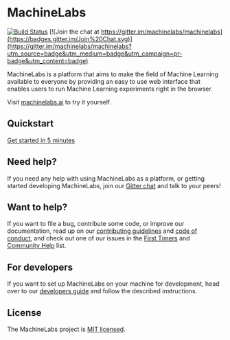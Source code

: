# MachineLabs
[![Build Status](https://travis-ci.org/machinelabs/machinelabs.svg?branch=master)](https://travis-ci.org/machinelabs/machinelabs)
[![Join the chat at https://gitter.im/machinelabs/machinelabs](https://badges.gitter.im/Join%20Chat.svg)](https://gitter.im/machinelabs/machinelabs?utm_source=badge&utm_medium=badge&utm_campaign=pr-badge&utm_content=badge)

MachineLabs is a platform that aims to make the field of Machine Learning available to everyone by providing an easy to use web interface that enables users to run Machine Learning experiments right in the browser.

Visit [machinelabs.ai](https://machinelabs.ai) to try it yourself.

## Quickstart

[Get started in 5 minutes](https://docs.machinelabs.ai/guide/quickstart.html)

## Need help?

If you need any help with using MachineLabs as a platform, or getting started developing MachineLabs, join our [Gitter chat](https://gitter.im/machinelabs/machinelabs) and talk to your peers!

## Want to help?

If you want to file a bug, contribute some code, or improve our documentation, read up on our [contributing guidelines](contributing) and [code of conduct](code_of_conduct), and check out one of our issues in the [First Timers](https://github.com/machinelabs/machinelabs/issues?q=is%3Aopen+is%3Aissue+label%3A%22hotlist%3A+first-timers%22) and [Community Help](https://github.com/machinelabs/machinelabs/issues?utf8=%E2%9C%93&q=is%3Aopen+is%3Aissue+label%3A%22hotlist%3A+community-help%22) list.


## For developers

If you want to set up MachineLabs on your machine for development, head over to our [developers guide](developers_guide) and follow the described instructions.

## License

The MachineLabs project is [MIT licensed](LICENSE).
